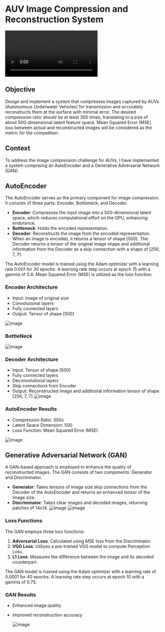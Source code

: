 # AUV Image Compression and Reconstruction System
![AUV Image Compression and Reconstruction System](https://github.com/Amar-Nath-Singh/ImageCompressionGAN/blob/main/demo_video.mp4)

## Objective
Design and implement a system that compresses images captured by AUVs (Autonomous Underwater Vehicles) for transmission and accurately reconstructs them at the surface with minimal error. The desired compression ratio should be at least 300 times, translating to a size of about 500-dimensional latent feature space. Mean Squared Error (MSE) loss between actual and reconstructed images will be considered as the metric for the competition.

## Context
To address the image compression challenge for AUVs, I have implemented a system comprising an AutoEncoder and a Generative Adversarial Network (GAN).

## AutoEncoder
The AutoEncoder serves as the primary component for image compression. It consists of three parts: Encoder, Bottleneck, and Decoder.

- **Encoder**: Compresses the input image into a 500-dimensional latent space, which reduces computational effort on the GPU, enhancing endurance.
- **Bottleneck**: Holds the encoded representation.
- **Decoder**: Reconstructs the image from the encoded representation. When an image is encoded, it returns a tensor of shape [500]. The Decoder returns a tensor of the original image shape and additional information from the Decoder as a skip connection with a shape of [256, 7, 7].

The AutoEncoder model is trained using the Adam optimizer with a learning rate 0.001 for 30 epochs. A learning rate step occurs at epoch 15 with a gamma of 0.8. Mean Squared Error (MSE) is utilized as the loss function.

### Encoder Architecture
- Input: Image of original size
- Convolutional layers
- Fully connected layers
- Output: Tensor of shape [500]

![image](https://github.com/user-attachments/assets/41ad5d94-e6ac-4a00-b047-cd33f7a4c3f6)
### BottleNeck
![image](https://github.com/user-attachments/assets/8aba9fa2-000a-49f1-a58e-4b977f007a22)

### Decoder Architecture
- Input: Tensor of shape [500]
- Fully connected layers
- Deconvolutional layers
- Skip connections from Encoder
- Output: Reconstructed image and additional information tensor of shape [256, 7, 7]
![image](https://github.com/user-attachments/assets/47d7a5a0-043e-46ed-a8b7-82e7d018905c)

### AutoEncoder Results
- Compression Ratio: 300x
- Latent Space Dimension: 500
- Loss Function: Mean Squared Error (MSE)

![image](https://github.com/user-attachments/assets/e0a0dca3-d58f-41e6-92e6-ad3c992ba8f3)


## Generative Adversarial Network (GAN)
A GAN-based approach is employed to enhance the quality of reconstructed images. The GAN consists of two components: Generator and Discriminator.

- **Generator**: Takes tensors of image size skip connections from the Decoder of the AutoEncoder and returns an enhanced tensor of the image size.
- **Discriminator**: Takes clear images and decoded images, returning patches of 14x14.
![image](https://github.com/user-attachments/assets/80545cd3-802b-4901-9019-a822b00e7f97)
![image](https://github.com/user-attachments/assets/3a2e28fc-4e89-4d66-9082-066a0989be50)

### Loss Functions
The GAN employs three loss functions:
1. **Adversarial Loss**: Calculated using MSE loss from the Discriminator.
2. **VGG Loss**: Utilizes a pre-trained VGG model to compute Perception Loss.
3. **L1 Loss**: Measures the difference between the image and its decoded counterpart.

The GAN model is trained using the Adam optimizer with a learning rate of 0.0001 for 40 epochs. A learning rate step occurs at epoch 10 with a gamma of 0.75.

### GAN Results
- Enhanced image quality
- Improved reconstruction accuracy

  ![image](https://github.com/user-attachments/assets/ce82e81c-7499-449b-b2c2-0b029d1bf42d)

